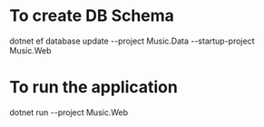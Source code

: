 
# To create DB Schema
dotnet ef database update --project Music.Data --startup-project Music.Web

# To run the application
dotnet run --project Music.Web
